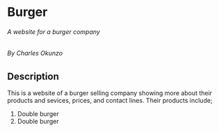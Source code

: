 # Burger
###### A website for a burger company
###### By Charles Okunzo

## Description
This is a website of a burger selling company showing more about their products and sevices, prices, and contact lines.
Their products include;
1. Double burger
2. Double burger